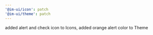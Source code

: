 ```yaml
---
'@im-ui/icon': patch
'@im-ui/theme': patch
---
```


added alert and check icon to Icons, added orange alert color to Theme
